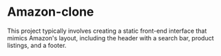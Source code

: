 # Amazon-clone
This project typically involves creating a static front-end interface that mimics Amazon's layout, including the header with a search bar, product listings, and a footer. 
